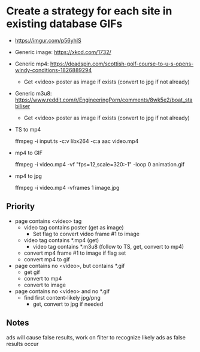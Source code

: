 # Create a strategy for each site in existing database GIFs

* https://imgur.com/p56yhlS

* Generic image: https://xkcd.com/1732/

* Generic mp4: https://deadspin.com/scottish-golf-course-to-u-s-opens-windy-conditions-1826889294

  * Get \<video> poster as image if exists (convert to jpg if not already)

* Generic m3u8: https://www.reddit.com/r/EngineeringPorn/comments/8wk5e2/boat_stabiliser

  * Get \<video> poster as image if exists (convert to jpg if not already)

* TS to mp4

  ffmpeg -i input.ts -c:v libx264 -c:a aac video.mp4
* mp4 to GIF

  ffmpeg -i video.mp4 -vf "fps=12,scale=320:-1" -loop 0 animation.gif
* mp4 to jpg

  ffmpeg -i video.mp4 -vframes 1 image.jpg

## Priority
* page contains \<video> tag
  * video tag contains poster (get as image)
    * Set flag to convert video frame #1 to image
  * video tag contains *.mp4 (get)
    * video tag contains *.m3u8 (follow to TS, get, convert to mp4)
  * convert mp4 frame #1 to image if flag set
  * convert mp4 to gif
* page contains no \<video>, but contains *.gif
  * get gif
  * convert to mp4
  * convert to image
* page contains no \<video> and no *.gif
  * find first content-likely jpg/png
    * get, convert to jpg if needed

## Notes

ads will cause false results, work on filter to recognize likely ads as false results occur
